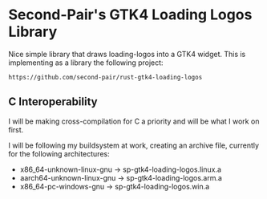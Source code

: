 #  Second-Pair's GTK4 Loading Logos Library
Nice simple library that draws loading-logos into a GTK4 widget.  This is implementing as a library the following project:

	https://github.com/second-pair/rust-gtk4-loading-logos

##  C Interoperability
I will be making cross-compilation for C a priority and will be what I work on first.

I will be following my buildsystem at work, creating an archive file, currently for the following architectures:
 -  x86_64-unknown-linux-gnu -> sp-gtk4-loading-logos.linux.a
 -  aarch64-unknown-linux-gnu -> sp-gtk4-loading-logos.arm.a
 -  x86_64-pc-windows-gnu -> sp-gtk4-loading-logos.win.a

